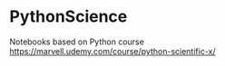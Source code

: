 # PythonScience
Notebooks based on Python course https://marvell.udemy.com/course/python-scientific-x/
